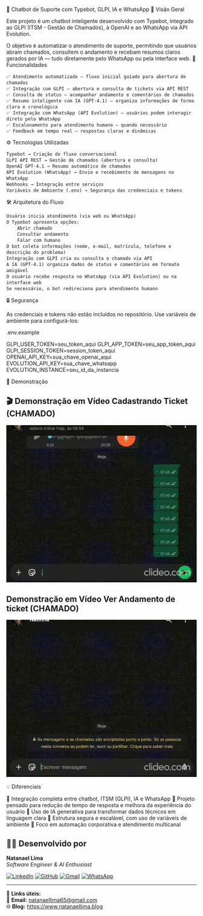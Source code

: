 🤖 Chatbot de Suporte com Typebot, GLPI, IA e WhatsApp
📌 Visão Geral

Este projeto é um chatbot inteligente desenvolvido com Typebot, integrado ao GLPI (ITSM - Gestão de Chamados), à OpenAI e ao WhatsApp via API Evolution.

O objetivo é automatizar o atendimento de suporte, permitindo que usuários abram chamados, consultem o andamento e recebam resumos claros gerados por IA — tudo diretamente pelo WhatsApp ou pela interface web.
🚀 Funcionalidades

    ✅ Atendimento automatizado – fluxo inicial guiado para abertura de chamados
    ✅ Integração com GLPI – abertura e consulta de tickets via API REST
    ✅ Consulta de status – acompanhar andamento e comentários de chamados
    ✅ Resumo inteligente com IA (GPT-4.1) – organiza informações de forma clara e cronológica
    ✅ Integração com WhatsApp (API Evolution) – usuários podem interagir direto pelo WhatsApp
    ✅ Escalonamento para atendimento humano – quando necessário
    ✅ Feedback em tempo real – respostas claras e dinâmicas

⚙️ Tecnologias Utilizadas

    Typebot → Criação do fluxo conversacional
    GLPI API REST → Gestão de chamados (abertura e consulta)
    OpenAI GPT-4.1 → Resumo automático de chamados
    API Evolution (WhatsApp) → Envio e recebimento de mensagens no WhatsApp
    Webhooks → Integração entre serviços
    Variáveis de Ambiente (.env) → Segurança das credenciais e tokens

🛠️ Arquitetura do Fluxo

    Usuário inicia atendimento (via web ou WhatsApp)
    O Typebot apresenta opções:
        Abrir chamado
        Consultar andamento
        Falar com humano
    O bot coleta informações (nome, e-mail, matrícula, telefone e descrição do problema)
    Integração com GLPI cria ou consulta o chamado via API
    A IA (GPT-4.1) organiza dados de status e comentários em formato amigável
    O usuário recebe resposta no WhatsApp (via API Evolution) ou na interface web
    Se necessário, o bot redireciona para atendimento humano

🔒 Segurança

As credenciais e tokens não estão incluídos no repositório.
Use variáveis de ambiente para configurá-los:

.env.example

GLPI_USER_TOKEN=seu_token_aqui
GLPI_APP_TOKEN=seu_app_token_aqui
GLPI_SESSION_TOKEN=session_token_aqui
OPENAI_API_KEY=sua_chave_openai_aqui
EVOLUTION_API_KEY=sua_chave_whatsapp
EVOLUTION_INSTANCE=seu_id_da_instancia




📸 Demonstração


## 🎬 Demonstração em Vídeo Cadastrando Ticket (CHAMADO)
![Demonstração 1 - Cadastro de Ticket](./TypebotGLPI/demonstração/demonstração1.gif)

## Demonstração em Vídeo Ver Andamento de ticket (CHAMADO)
![Demonstração 1 - Cadastro de Ticket](./TypebotGLPI/demonstração/demonstração2.gif)



💡 Diferenciais

🔹 Integração completa entre chatbot, ITSM (GLPI), IA e WhatsApp
🔹 Projeto pensado para redução de tempo de resposta e melhora da experiência do usuário
🔹 Uso de IA generativa para transformar dados técnicos em linguagem clara
🔹 Estrutura segura e escalável, com uso de variáveis de ambiente
🔹 Foco em automação corporativa e atendimento multicanal

## 👨‍💻 Desenvolvido por

**Natanael Lima**  
*Software Engineer & AI Enthusiast*

[![LinkedIn](https://img.shields.io/badge/LinkedIn-0077B5?style=for-the-badge&logo=linkedin&logoColor=white)](https://www.linkedin.com/in/natanaellima10/)
[![GitHub](https://img.shields.io/badge/GitHub-100000?style=for-the-badge&logo=github&logoColor=white)](https://github.com/ademakin3051)
[![Gmail](https://img.shields.io/badge/Gmail-D14836?style=for-the-badge&logo=gmail&logoColor=white)](mailto:natanaellima65@gmail.com)
[![WhatsApp](https://img.shields.io/badge/WhatsApp-25D366?style=for-the-badge&logo=whatsapp&logoColor=white)](https://wa.me/351925429263)

---

🔗 **Links úteis:**  
📧 **Email:** natanaellima65@gmail.com  
🌐 **Blog:** https://www.natanaellima.blog

